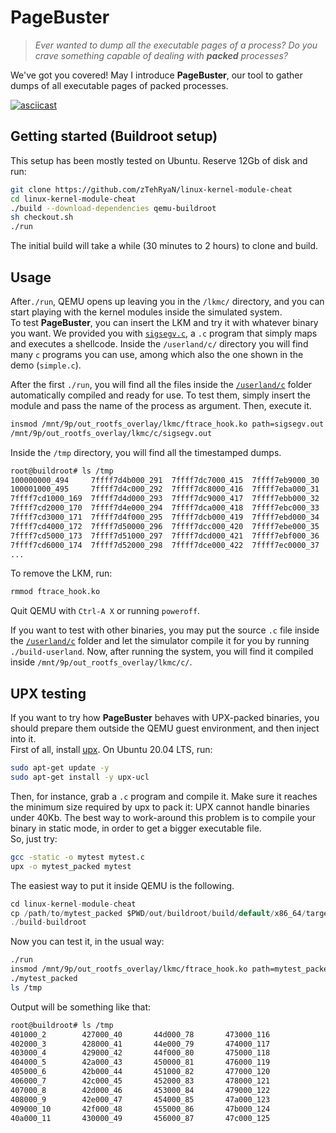 # PageBuster

>_Ever wanted to dump all the executable pages of a process? Do you crave something capable of dealing with **packed** processes?_  

We've got you covered! May I introduce **PageBuster**, our tool to gather dumps of all executable pages of packed processes.

[![asciicast](https://asciinema.org/a/cJH2O5N8w8Dd0GUuHw9kj8CZM.svg)](https://asciinema.org/a/cJH2O5N8w8Dd0GUuHw9kj8CZM)

Getting started (Buildroot setup)
------------------------------------

This setup has been mostly tested on Ubuntu.
Reserve 12Gb of disk and run:
```sh
git clone https://github.com/zTehRyaN/linux-kernel-module-cheat
cd linux-kernel-module-cheat
./build --download-dependencies qemu-buildroot
sh checkout.sh
./run
```
The initial build will take a while (30 minutes to 2 hours) to clone and build.


Usage
-----------

After`./run`, QEMU opens up leaving you in the `/lkmc/` directory, and you can start playing with the kernel modules inside the simulated system.  
To test **PageBuster**, you can insert the LKM and try it with whatever binary you want. We provided you with [`sigsegv.c`](https://github.com/zTehRyaN/linux-kernel-module-cheat/blob/master/userland/c/sigsegv.c), a `.c` program that simply maps and executes a shellcode. Inside the `/userland/c/` directory you will find many `c` programs you can use, among which also the one shown in the demo (`simple.c`).

After the first `./run`, you will find all the files inside the [`/userland/c`](https://github.com/zTehRyaN/linux-kernel-module-cheat/tree/master/userland/c) folder automatically compiled and ready for use. To test them, simply insert the module and pass the name of the process as argument. Then, execute it.

```sh
insmod /mnt/9p/out_rootfs_overlay/lkmc/ftrace_hook.ko path=sigsegv.out
/mnt/9p/out_rootfs_overlay/lkmc/c/sigsegv.out
```

Inside the `/tmp` directory, you will find all the timestamped dumps.
```sh
root@buildroot# ls /tmp                        
100000000_494     7ffff7d4b000_291  7ffff7dc7000_415  7ffff7eb9000_30                         
100001000_495     7ffff7d4c000_292  7ffff7dc8000_416  7ffff7eba000_31                         
7ffff7cd1000_169  7ffff7d4d000_293  7ffff7dc9000_417  7ffff7ebb000_32                         
7ffff7cd2000_170  7ffff7d4e000_294  7ffff7dca000_418  7ffff7ebc000_33                         
7ffff7cd3000_171  7ffff7d4f000_295  7ffff7dcb000_419  7ffff7ebd000_34                         
7ffff7cd4000_172  7ffff7d50000_296  7ffff7dcc000_420  7ffff7ebe000_35                         
7ffff7cd5000_173  7ffff7d51000_297  7ffff7dcd000_421  7ffff7ebf000_36                         
7ffff7cd6000_174  7ffff7d52000_298  7ffff7dce000_422  7ffff7ec0000_37
...
```

To remove the LKM, run:

```sh
rmmod ftrace_hook.ko
```

Quit QEMU with `Ctrl-A X` or running `poweroff`.

If you want to test with other binaries, you may put the source `.c` file inside the [`/userland/c`](https://github.com/zTehRyaN/linux-kernel-module-cheat/tree/master/userland/c) folder and let the simulator compile it for you by running `./build-userland`. Now, after running the system, you will find it compiled inside `/mnt/9p/out_rootfs_overlay/lkmc/c/`.

UPX testing
----------------

If you want to try how **PageBuster** behaves with UPX-packed binaries, you should prepare them outside the QEMU guest environment, and then inject into it.  
First of all, install [upx](https://upx.github.io/). On Ubuntu 20.04 LTS, run:
```sh
sudo apt-get update -y
sudo apt-get install -y upx-ucl
```
Then, for instance, grab a `.c` program and compile it. Make sure it reaches the minimum size required by upx to pack it: UPX cannot handle binaries under 40Kb. The best way to work-around this problem is to compile your binary in static mode, in order to get a bigger executable file.  
So, just try:
```sh
gcc -static -o mytest mytest.c
upx -o mytest_packed mytest
```

The easiest way to put it inside QEMU is the following.
```c
cd linux-kernel-module-cheat
cp /path/to/mytest_packed $PWD/out/buildroot/build/default/x86_64/target/lkmc/
./build-buildroot
```

Now you can test it, in the usual way:
```sh
./run
insmod /mnt/9p/out_rootfs_overlay/lkmc/ftrace_hook.ko path=mytest_packed
./mytest_packed
ls /tmp
```
Output will be something like that:
```sh
root@buildroot# ls /tmp  
401000_2        427000_40       44d000_78       473000_116                                                                                
402000_3        428000_41       44e000_79       474000_117                                                                                
403000_4        429000_42       44f000_80       475000_118                                                                                
404000_5        42a000_43       450000_81       476000_119                                                                                
405000_6        42b000_44       451000_82       477000_120
406000_7        42c000_45       452000_83       478000_121
407000_8        42d000_46       453000_84       479000_122
408000_9        42e000_47       454000_85       47a000_123
409000_10       42f000_48       455000_86       47b000_124
40a000_11       430000_49       456000_87       47c000_125

```
